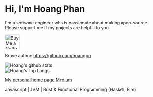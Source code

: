 # Hi, I'm Hoang Phan 

I'm a software engineer who is passionate about making open-source. Please support me if my projects are helpful to you.

<a href='https://ko-fi.com/hoangphan' target='_blank'>
  <img height='35' style='border:0px;height:46px;' src='https://az743702.vo.msecnd.net/cdn/kofi3.png?v=0' border='0' alt='Buy Me a Coffee at ko-fi.com' />
</a>

Brave author: https://github.com/hoangpq

![Hoang's github stats](https://github-readme-stats.vercel.app/api?username=hoangpq&theme=onedark&count_private=true)
<br/>
![Hoang's Top Langs](https://github-readme-stats.vercel.app/api/top-langs/?username=hoangpq&layout=compact&theme=onedark)


[My personal home page](https://hoangpq.github.io/)
[Medium](https://hoangphanplay.medium.com/)

Javascript | JVM | Rust & Functional Programming (Haskell, Elm)
